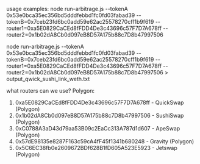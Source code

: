 usage examples:
node run-arbitrage.js --tokenA 0x53e0bca35ec356bd5dddfebbd1fc0fd03fabad39 --tokenB=0x7ceb23fd6bc0add59e62ac25578270cff1b9f619 --router1=0xa5E0829CaCEd8fFDD4De3c43696c57F7D7A678ff --router2=0x1b02dA8Cb0d097eB8D57A175b88c7D8b47997506

node run-arbitrage.js --tokenA 0x53e0bca35ec356bd5dddfebbd1fc0fd03fabad39 --tokenB=0x7ceb23fd6bc0add59e62ac25578270cff1b9f619 --router1=0xa5E0829CaCEd8fFDD4De3c43696c57F7D7A678ff --router2=0x1b02dA8Cb0d097eB8D57A175b88c7D8b47997506 > output_qwick_sushi_link_weth.txt

what routers can we use?
Polygon:
1) 0xa5E0829CaCEd8fFDD4De3c43696c57F7D7A678ff - QuickSwap (Polygon)
2) 0x1b02dA8Cb0d097eB8D57A175b88c7D8b47997506 - SushiSwap (Polygon)
3) 0xC0788A3aD43d79aa53B09c2EaCc313A787d1d607 - ApeSwap (Polygon)
4) 0x57dE98135e8287F163c59cA4fF45f1341b680248 - Gravity (Polygon)
5) 0x5C6EC38fb0e2609672BDf628B1fD605A523E5923 - Jetswap (Polygon)